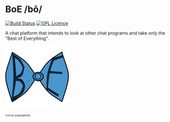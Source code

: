 # BoE /bō/

[![Build Status](https://travis-ci.org/ParkerMc/BoE.svg?branch=master)](https://travis-ci.org/ParkerMc/BoE) [![GPL Licence](https://badges.frapsoft.com/os/gpl/gpl.svg?v=103)](https://opensource.org/licenses/GPL-3.0/) 

A chat platform that intends to look at other chat programs and take only the "Best of Everything".

[<img src="https://raw.githubusercontent.com/ParkerMc/BOE/master/B.o.E..png" alt="Icon" data-canonical-src="https://raw.githubusercontent.com/ParkerMc/BOE/master/B.o.E..png" width="200" height="200" />](https://github.com/ParkerMc/BOE) 

<sup><sup><sup>Icon by angelgal246.</sup></sup></sup>

